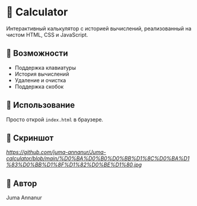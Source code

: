 # 🧮 Calculator

Интерактивный калькулятор с историей вычислений, реализованный на чистом HTML, CSS и JavaScript.

## 📌 Возможности
- Поддержка клавиатуры
- История вычислений
- Удаление и очистка
- Поддержка скобок

## 🔧 Использование
Просто открой `index.html` в браузере.

## 🎨 Скриншот
*https://github.com/juma-annanur/Juma-calculator/blob/main/%D0%BA%D0%B0%D0%BB%D1%8C%D0%BA%D1%83%D0%BB%D1%8F%D1%82%D0%BE%D1%80.jpg*

## 🧠 Автор
Juma Annanur
